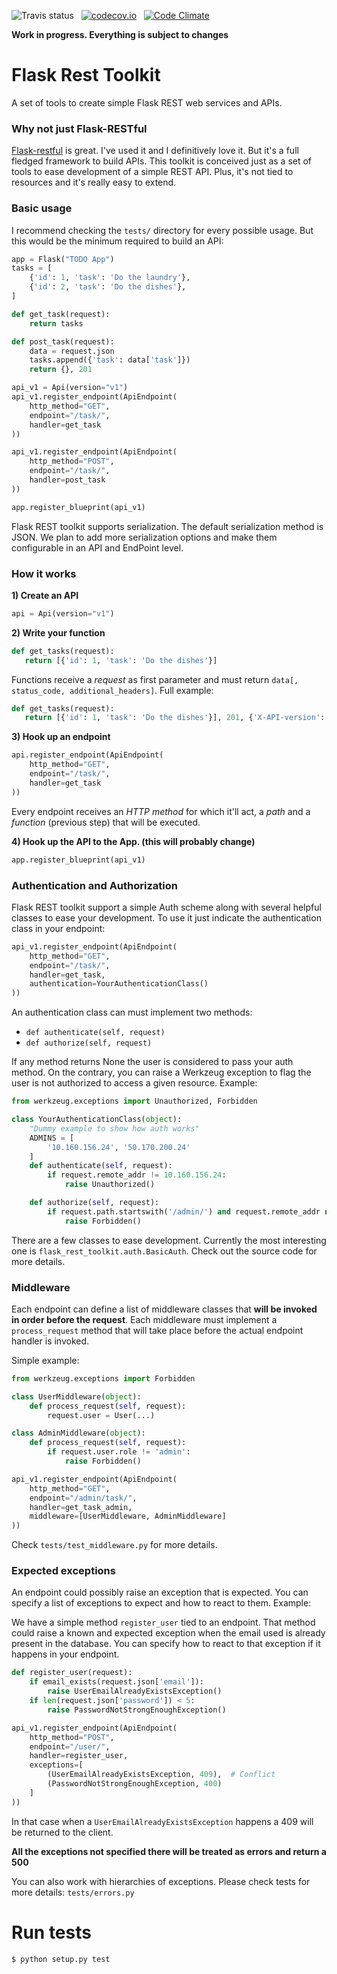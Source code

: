 ![Travis status](https://travis-ci.org/santiagobasulto/flask-rest-toolkit.svg) &nbsp; [![codecov.io](https://codecov.io/github/santiagobasulto/flask-rest-toolkit/coverage.svg?branch=master)](https://codecov.io/github/santiagobasulto/flask-rest-toolkit?branch=master) &nbsp; [![Code Climate](https://codeclimate.com/github/santiagobasulto/flask-rest-toolkit/badges/gpa.svg)](https://codeclimate.com/github/santiagobasulto/flask-rest-toolkit)

**Work in progress. Everything is subject to changes**

# Flask Rest Toolkit

A set of tools to create simple Flask REST web services and APIs.

### Why not just Flask-RESTful

[Flask-restful](https://github.com/flask-restful/flask-restful) is great. I've used it and I definitively love it. But it's a full fledged framework to build APIs.
This toolkit is conceived just as a set of tools to ease development of a simple REST API. Plus, it's not tied to resources and it's really easy to extend.

### Basic usage

I recommend checking the `tests/` directory for every possible usage. But this would be the minimum required to build an API:

```python
app = Flask("TODO App")
tasks = [
    {'id': 1, 'task': 'Do the laundry'},
    {'id': 2, 'task': 'Do the dishes'},
]

def get_task(request):
    return tasks

def post_task(request):
    data = request.json
    tasks.append({'task': data['task']})
    return {}, 201

api_v1 = Api(version="v1")
api_v1.register_endpoint(ApiEndpoint(
    http_method="GET",
    endpoint="/task/",
    handler=get_task
))

api_v1.register_endpoint(ApiEndpoint(
    http_method="POST",
    endpoint="/task/",
    handler=post_task
))

app.register_blueprint(api_v1)
```

Flask REST toolkit supports serialization. The default serialization method is JSON. We plan to add more serialization options and make them configurable in an API and EndPoint level.

### How it works

**1) Create an API**

```python
api = Api(version="v1")
```

**2) Write your function**

```python
def get_tasks(request):
   return [{'id': 1, 'task': 'Do the dishes'}]
```

Functions receive a _request_ as first parameter and must return `data[, status_code, additional_headers]`. Full example:

```python
def get_tasks(request):
   return [{'id': 1, 'task': 'Do the dishes'}], 201, {'X-API-version': 'v1'}
```

**3) Hook up an endpoint**

```python
api.register_endpoint(ApiEndpoint(
    http_method="GET",
    endpoint="/task/",
    handler=get_task
))
```

Every endpoint receives an _HTTP method_ for which it'll act, a _path_ and a _function_ (previous step) that will be executed.

**4) Hook up the API to the App. (this will probably change)**

```python
app.register_blueprint(api_v1)
```

### Authentication and Authorization

Flask REST toolkit support a simple Auth scheme along with several helpful classes to ease your development. To use it just indicate the authentication class in your endpoint:

```python
api_v1.register_endpoint(ApiEndpoint(
    http_method="GET",
    endpoint="/task/",
    handler=get_task,
    authentication=YourAuthenticationClass()
))
```

An authentication class can must implement two methods:

* `def authenticate(self, request)`
* `def authorize(self, request)`

If any method returns None the user is considered to pass your auth method. On the contrary, you can raise a Werkzeug exception to flag the user is not authorized to access a given resource. Example:

```python
from werkzeug.exceptions import Unauthorized, Forbidden

class YourAuthenticationClass(object):
    "Dummy example to show how auth works"
    ADMINS = [
        '10.160.156.24', '50.170.200.24'
    ]
    def authenticate(self, request):
        if request.remote_addr != 10.160.156.24:
            raise Unauthorized()

    def authorize(self, request):
        if request.path.startswith('/admin/') and request.remote_addr not in self.ADMINS:
            raise Forbidden()
```

There are a few classes to ease development. Currently the most interesting one is `flask_rest_toolkit.auth.BasicAuth`. Check out the source code for more details.

### Middleware

Each endpoint can define a list of middleware classes that **will be invoked in order before the request**. Each middleware must implement a `process_request` method that will take place before the actual endpoint handler is invoked.

Simple example:

```python
from werkzeug.exceptions import Forbidden

class UserMiddleware(object):
    def process_request(self, request):
        request.user = User(...)

class AdminMiddleware(object):
    def process_request(self, request):
        if request.user.role != 'admin':
            raise Forbidden()

api_v1.register_endpoint(ApiEndpoint(
    http_method="GET",
    endpoint="/admin/task/",
    handler=get_task_admin,
    middleware=[UserMiddleware, AdminMiddleware]
))

```

Check `tests/test_middleware.py` for more details.

### Expected exceptions

An endpoint could possibly raise an exception that is expected. You can specify a list of exceptions to expect and how to react to them. Example:

We have a simple method `register_user` tied to an endpoint. That method could raise a known and expected exception when the email used is already present in the database. You can specify how to react to that exception if it happens in your endpoint.

```python
def register_user(request):
    if email_exists(request.json['email']):
        raise UserEmailAlreadyExistsException()
    if len(request.json['password']) < 5:
        raise PasswordNotStrongEnoughException()

api_v1.register_endpoint(ApiEndpoint(
    http_method="POST",
    endpoint="/user/",
    handler=register_user,
    exceptions=[
        (UserEmailAlreadyExistsException, 409),  # Conflict
        (PasswordNotStrongEnoughException, 400)
    ]
))
```

In that case when a `UserEmailAlreadyExistsException` happens a 409 will be returned to the client.

**All the exceptions not specified there will be treated as errors and return a 500**

You can also work with hierarchies of exceptions. Please check tests for more details: `tests/errors.py`

# Run tests

    $ python setup.py test
